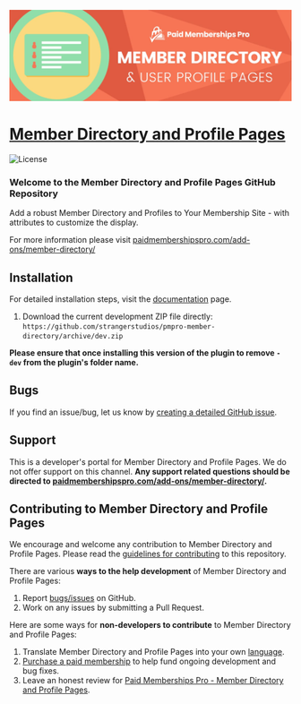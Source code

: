 ![](pmpro-member-directory-banner.jpg)

# [Member Directory and Profile Pages](https://www.paidmembershipspro.com/add-ons/member-directory/) #
[comment]: # (Generate badges from shields.io, only works for .org plugins to get other stats etc. We'd have to create our own endpoints for Premium plugins)

![License](https://img.shields.io/badge/license-GPL--2.0%2B-red.svg?style=flat-square)

### Welcome to the Member Directory and Profile Pages GitHub Repository
Add a robust Member Directory and Profiles to Your Membership Site - with attributes to customize the display.

For more information please visit [paidmembershipspro.com/add-ons/member-directory/](https://www.paidmembershipspro.com/add-ons/member-directory/)

## Installation ##
For detailed installation steps, visit the [documentation](https://www.paidmembershipspro.com/add-ons/member-directory/) page.

1. Download the current development ZIP file directly: `https://github.com/strangerstudios/pmpro-member-directory/archive/dev.zip`

**Please ensure that once installing this version of the plugin to remove `-dev` from the plugin's folder name.**

## Bugs ##
If you find an issue/bug, let us know by [creating a detailed GitHub issue](https://github.com/strangerstudios/pmpro-member-directory/issues/new).

## Support ##
This is a developer's portal for Member Directory and Profile Pages. We do not offer support on this channel. **Any support related questions should be directed to [paidmembershipspro.com/add-ons/member-directory/](https://www.paidmembershipspro.com/add-ons/member-directory/).**

## Contributing to Member Directory and Profile Pages ##
We encourage and welcome any contribution to Member Directory and Profile Pages. Please read the [guidelines for contributing](https://github.com/strangerstudios/paid-memberships-pro/blob/dev/.github/CONTRIBUTING.md) to this repository.

There are various **ways to the help development** of Member Directory and Profile Pages:

1. Report [bugs/issues](https://github.com/strangerstudios/pmpro-member-directory/issues/new) on GitHub.
2. Work on any issues by submitting a Pull Request.

Here are some ways for **non-developers to contribute** to Member Directory and Profile Pages:

1. Translate Member Directory and Profile Pages into your own [language](https://www.paidmembershipspro.com/paid-memberships-pro-in-your-language/).
2. [Purchase a paid membership](https://paidmembershipspro.com/pricing) to help fund ongoing development and bug fixes.
3. Leave an honest review for [Paid Memberships Pro - Member Directory and Profile Pages](https://www.paidmembershipspro.com/submit-testimonial/).
